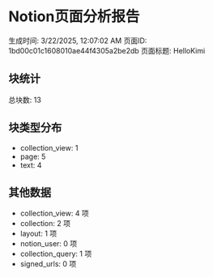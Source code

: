 
# Notion页面分析报告
生成时间: 3/22/2025, 12:07:02 AM
页面ID: 1bd00c01c1608010ae44f4305a2be2db
页面标题: HelloKimi

## 块统计
总块数: 13

## 块类型分布
- collection_view: 1
- page: 5
- text: 4

## 其他数据
- collection_view: 4 项
- collection: 2 项
- layout: 1 项
- notion_user: 0 项
- collection_query: 1 项
- signed_urls: 0 项
      